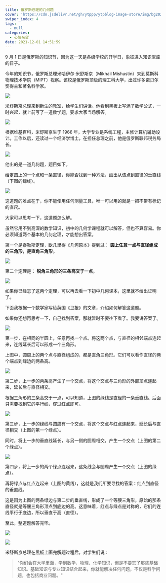 ```yaml
---
title: 俄罗斯总理的几何题
cover: 'https://cdn.jsdelivr.net/gh/ytppp/ytpblog-image-store/img/bg2021092204.jpg'
swiper_index: 4
tags:
  - null
categories:
  - 心情杂货
date: 2021-12-01 14:51:59
---
```


9 月 1 日是俄罗斯的知识节，因为这一天是各级学校的开学日，象征进入知识宝库的日子。

今年的知识节，俄罗斯总理米哈伊尔·米舒斯京（Mikhail Mishustin）来到莫斯科物理技术学院（MIPT）视察。该校是俄罗斯顶级的理工科大学，出过许多诺贝尔奖得主和著名科学家。

![](https://cdn.jsdelivr.net/gh/ytppp/ytpblog-image-store/img/bg2021092201.jpg)

米舒斯京总理来到新生的教室，给学生们讲话。他看到黑板上写满了数学公式，一时兴起，就上前写了一道数学题，要求大家当场解答。

![](https://cdn.jsdelivr.net/gh/ytppp/ytpblog-image-store/img/bg2021092202.jpg)

根据维基百科，米舒斯京生于 1966 年，大学专业是系统工程，主修计算机辅助设计。工作以后，还读过一个经济学博士。在担任总理之前，他是俄罗斯联邦税务局长。

![](https://cdn.jsdelivr.net/gh/ytppp/ytpblog-image-store/img/bg2021092203.jpg)

他出的是一道几何题，题目如下。

给定圆上的一个点和一条直径，你能否找到一种方法，画出从该点到直径的垂直线（下图的绿线）。

![](https://cdn.jsdelivr.net/gh/ytppp/ytpblog-image-store/img/bg2021092204.jpg)

这道题的难点在于，你不能使用任何测量工具，唯一可以用的就是一把不带有标记的直尺。

大家可以思考一下，这道题怎么解。

虽然它用不到高深的数学知识，初中的几何学课程就可以解答，但也不算容易。你必须知道两个基本的几何定理，才能想出答案。

第一个是泰勒斯定理，欧几里得《几何原本》提到过： **圆上任意一点与直径组成的三角形，是直角三角形。**

![](https://cdn.jsdelivr.net/gh/ytppp/ytpblog-image-store/img/bg2021092205.jpg)

第二个定理是： **锐角三角形的三条高交于一点**。

![](https://cdn.jsdelivr.net/gh/ytppp/ytpblog-image-store/img/bg2021092206.jpg)

如果你已经忘了这两个定理，可以再去看一下初中几何课本，这里就不给出证明了。

下面我根据一个数学家写给英国《卫报》的文章，介绍如何解答这道题。

如果你还想再思考一下，自己找到答案，那就暂时不要往下看了。我要讲答案了。

![](https://cdn.jsdelivr.net/gh/ytppp/ytpblog-image-store/img/bg2021092207.jpg)

第一步，在相同的半圆上，任意再找一个点。将这两个点，与直径的相邻端点连起来，连线延长后可以形成一个三角形。

上图中，圆周上的两个点与直径组成的，都是直角三角形。它们可以看作直径的两个端点到绿边的两条高。

![](https://cdn.jsdelivr.net/gh/ytppp/ytpblog-image-store/img/bg2021092208.jpg)

第二步，上一步的两条高产生了一个交点，将这个交点与三角形的外部顶点连起来，延长后与直径相交。

根据三角形的三条高交于一点，可以知道，上图的绿线是直径的一条垂直线。后面只需要找到它的平行线，穿过红点即可。

![](https://cdn.jsdelivr.net/gh/ytppp/ytpblog-image-store/img/bg2021092209.jpg)

第三步，上一步的绿线与圆周有一个交点，将这个交点与红点连起来，延长后与直径相交（上图的第一个绿点）。

同时，将上一步的垂直线延长，与另一侧的圆周相交，产生一个交点（上图的第二个绿点）。

![](https://cdn.jsdelivr.net/gh/ytppp/ytpblog-image-store/img/bg2021092210.jpg)

第四步，将上一步的两个绿点连起来，这条线会与圆周产生一个交点（上图的绿点）。

再将绿点与红点连起来（上图的黄线），这就是我们所要寻找的答案：红点到直径的垂直线。

这是因为上图的两条绿边与第二步的垂直线，形成了一个等腰三角形，原始的那条直径就是等腰三角形顶点到底边的高。这意味着，红点与绿点是对称的，它们的连线平行于底边，所以垂直于高（直径）。

至此，整道题解答完毕。

![](https://cdn.jsdelivr.net/gh/ytppp/ytpblog-image-store/img/bg2021092211.jpg)

![](https://cdn.jsdelivr.net/gh/ytppp/ytpblog-image-store/img/bg2021092212.jpg)

米舒斯京总理在黑板上画完解题过程后，对学生们说：

> "你们会在大学里面，学到数学、物理、化学知识，但是不要忘了那些基础知识。基础知识与专业知识结合起来，你就能解决任何问题，不仅是科学问题，也包括商业问题。"
